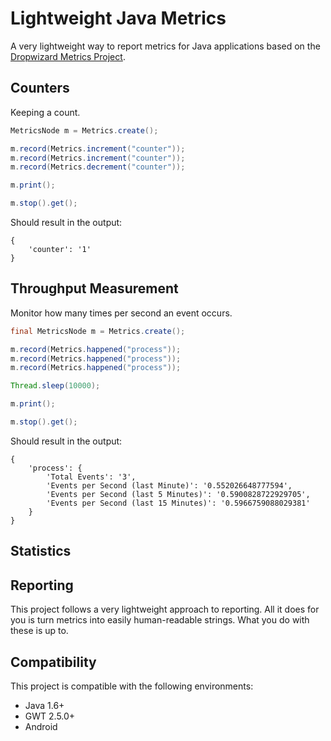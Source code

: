 # Lightweight Java Metrics

A very lightweight way to report metrics for Java applications based on the [Dropwizard Metrics Project](https://dropwizard.github.io/metrics/3.1.0/).

## Counters

Keeping a count.

```java
MetricsNode m = Metrics.create();

m.record(Metrics.increment("counter"));
m.record(Metrics.increment("counter"));
m.record(Metrics.decrement("counter"));

m.print();

m.stop().get();
```

Should result in the output:

```
{
    'counter': '1'
}
```

## Throughput Measurement

Monitor how many times per second an event occurs.

```java
final MetricsNode m = Metrics.create();

m.record(Metrics.happened("process"));
m.record(Metrics.happened("process"));
m.record(Metrics.happened("process"));

Thread.sleep(10000);

m.print();

m.stop().get();
```

Should result in the output:

```
{
    'process': {
        'Total Events': '3',
        'Events per Second (last Minute)': '0.552026648777594',
        'Events per Second (last 5 Minutes)': '0.5900828722929705',
        'Events per Second (last 15 Minutes)': '0.5966759088029381'
    }
}
```

## Statistics



## Reporting

This project follows a very lightweight approach to reporting. All it does for you is turn metrics into easily human-readable strings. What you do with these is up to.


## Compatibility

This project is compatible with the following environments:

- Java 1.6+
- GWT 2.5.0+
- Android
